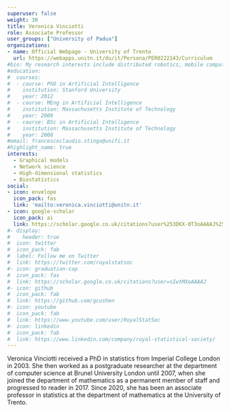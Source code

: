```yaml
---
superuser: false
weight: 30
title: Veronica Vinciotti
role: Associate Professor
user_groups: ["University of Padua"]
organizations:
- name: Official Webpage - University of Trento
  url: https://webapps.unitn.it/du/it/Persona/PER0222143/Curriculum
#bio: My research interests include distributed robotics, mobile computing and programmable matter.
#education:
#  courses:
#  - course: PhD in Artificial Intelligence
#    institution: Stanford University
#    year: 2012
#  - course: MEng in Artificial Intelligence
#    institution: Massachusetts Institute of Technology
#    year: 2009
#  - course: BSc in Artificial Intelligence
#    institution: Massachusetts Institute of Technology
#    year: 2008
#email: francescoclaudio.stingo@unifi.it
#highlight_name: true
interests:
  - Graphical models
  - Network science
  - High-dimensional statistics
  - Biostatistics
social:
- icon: envelope
  icon_pack: fas
  link: 'mailto:veronica.vinciotti@unitn.it'
- icon: google-scholar
  icon_pack: ai
  link: https://scholar.google.co.uk/citations?user%253DKX-0T3oAAAAJ%2526hl%253Den
#- display:
#    header: true
#  icon: twitter
#  icon_pack: fab
#  label: Follow me on Twitter
#  link: https://twitter.com/royalstatsoc
#- icon: graduation-cap
#  icon_pack: fas
#  link: https://scholar.google.co.uk/citations?user=sIwtMXoAAAAJ
#- icon: github
#  icon_pack: fab
#  link: https://github.com/gcushen
#- icon: youtube
#  icon_pack: fab
#  link: https://www.youtube.com/user/RoyalStatSoc
#- icon: linkedin
#  icon_pack: fab
#  link: https://www.linkedin.com/company/royal-statistical-society/
---
```


Veronica Vinciotti received a PhD in statistics from Imperial College London in 2003. She then worked as a postgraduate researcher at the department of computer science at Brunel University London until 2007, when she joined the department of mathematics as a permanent member of staff and progressed to reader in 2017. Since 2020, she has been an associate professor in statistics at the department of mathematics at the University of Trento.


